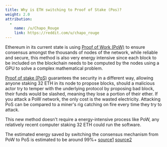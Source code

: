 ```yaml
---
title: Why is ETH switching to Proof of Stake (Pos)?
weight: 2.0
attribution:
  -
    name: /u/Chapo_Rouge
    link: https://reddit.com/u/chapo_rouge
---
```


Ethereum in its current state is using [Proof of Work (PoW)](https://www.youtube.com/watch?v=3EUAcxhuoU4) to ensure consensus amongst the thousands of nodes of the network, while reliable and secure, this method is also very energy intensive since each block to be included on the blockchain needs to be computed by the nodes using a GPU to solve a complex mathematical problem.

[Proof of stake (PoS)](https://www.youtube.com/watch?v=psKDXvXdr7k) guarantees the security in a different way, allowing anyone staking 32 ETH in its node to propose blocks, should a malicious actor try to temper with the underlying protocol by proposing bad block, their funds would be slashed, meaning they lose a portion of their ether. If you attack a PoW network, the only cost is the wasted electricity. Attacking PoS can be compared to a miner's rig catching on fire every time they try to attack.

This new method doesn't require a energy-intensive process like PoW, any relatively recent computer staking 32 ETH could run the software.

The estimated energy saved by switching the consensus mechanism from PoW to PoS is estimated to be around 99%+ [source1](https://spectrum.ieee.org/computing/networks/ethereum-plans-to-cut-its-absurd-energy-consumption-by-99-percent) [source2](https://twitter.com/sigp_io/status/1374979655782989824)
